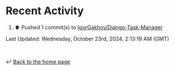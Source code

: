 # Recent Activity

<!--RECENT_ACTIVITY:start-->
1. ⬆️ Pushed 1 commit(s) to [IgorGakhov/Django-Task-Manager](https://github.com/IgorGakhov/Django-Task-Manager)<br>
<!--RECENT_ACTIVITY:end-->

<!--RECENT_ACTIVITY:last_update-->
Last Updated: Wednesday, October 23rd, 2024, 2:13:19 AM (GMT)
<!--RECENT_ACTIVITY:last_update_end-->

<br>

↩️ [Back to the home page](/README.md)
